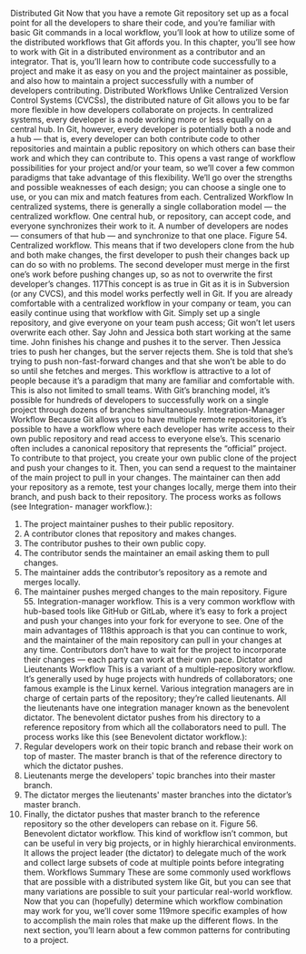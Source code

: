 Distributed Git
Now that you have a remote Git repository set up as a focal point for all the developers to share
their code, and you’re familiar with basic Git commands in a local workflow, you’ll look at how to
utilize some of the distributed workflows that Git affords you.
In this chapter, you’ll see how to work with Git in a distributed environment as a contributor and
an integrator. That is, you’ll learn how to contribute code successfully to a project and make it as
easy on you and the project maintainer as possible, and also how to maintain a project successfully
with a number of developers contributing.
Distributed Workflows
Unlike Centralized Version Control Systems (CVCSs), the distributed nature of Git allows you to be
far more flexible in how developers collaborate on projects. In centralized systems, every
developer is a node working more or less equally on a central hub. In Git, however, every
developer is potentially both a node and a hub — that is, every developer can both contribute code
to other repositories and maintain a public repository on which others can base their work and
which they can contribute to. This opens a vast range of workflow possibilities for your project
and/or your team, so we’ll cover a few common paradigms that take advantage of this flexibility.
We’ll go over the strengths and possible weaknesses of each design; you can choose a single one to
use, or you can mix and match features from each.
Centralized Workflow
In centralized systems, there is generally a single collaboration model — the centralized workflow.
One central hub, or repository, can accept code, and everyone synchronizes their work to it. A
number of developers are nodes — consumers of that hub — and synchronize to that one place.
Figure 54. Centralized workflow.
This means that if two developers clone from the hub and both make changes, the first developer to
push their changes back up can do so with no problems. The second developer must merge in the
first one’s work before pushing changes up, so as not to overwrite the first developer’s changes.
117This concept is as true in Git as it is in Subversion (or any CVCS), and this model works perfectly
well in Git.
If you are already comfortable with a centralized workflow in your company or team, you can
easily continue using that workflow with Git. Simply set up a single repository, and give everyone
on your team push access; Git won’t let users overwrite each other. Say John and Jessica both start
working at the same time. John finishes his change and pushes it to the server. Then Jessica tries to
push her changes, but the server rejects them. She is told that she’s trying to push non-fast-forward
changes and that she won’t be able to do so until she fetches and merges. This workflow is
attractive to a lot of people because it’s a paradigm that many are familiar and comfortable with.
This is also not limited to small teams. With Git’s branching model, it’s possible for hundreds of
developers to successfully work on a single project through dozens of branches simultaneously.
Integration-Manager Workflow
Because Git allows you to have multiple remote repositories, it’s possible to have a workflow where
each developer has write access to their own public repository and read access to everyone else’s.
This scenario often includes a canonical repository that represents the “official” project. To
contribute to that project, you create your own public clone of the project and push your changes to
it. Then, you can send a request to the maintainer of the main project to pull in your changes. The
maintainer can then add your repository as a remote, test your changes locally, merge them into
their branch, and push back to their repository. The process works as follows (see Integration-
manager workflow.):
1. The project maintainer pushes to their public repository.
2. A contributor clones that repository and makes changes.
3. The contributor pushes to their own public copy.
4. The contributor sends the maintainer an email asking them to pull changes.
5. The maintainer adds the contributor’s repository as a remote and merges locally.
6. The maintainer pushes merged changes to the main repository.
Figure 55. Integration-manager workflow.
This is a very common workflow with hub-based tools like GitHub or GitLab, where it’s easy to fork
a project and push your changes into your fork for everyone to see. One of the main advantages of
118this approach is that you can continue to work, and the maintainer of the main repository can pull
in your changes at any time. Contributors don’t have to wait for the project to incorporate their
changes — each party can work at their own pace.
Dictator and Lieutenants Workflow
This is a variant of a multiple-repository workflow. It’s generally used by huge projects with
hundreds of collaborators; one famous example is the Linux kernel. Various integration managers
are in charge of certain parts of the repository; they’re called lieutenants. All the lieutenants have
one integration manager known as the benevolent dictator. The benevolent dictator pushes from
his directory to a reference repository from which all the collaborators need to pull. The process
works like this (see Benevolent dictator workflow.):
1. Regular developers work on their topic branch and rebase their work on top of master. The
master branch is that of the reference directory to which the dictator pushes.
2. Lieutenants merge the developers' topic branches into their master branch.
3. The dictator merges the lieutenants' master branches into the dictator’s master branch.
4. Finally, the dictator pushes that master branch to the reference repository so the other
developers can rebase on it.
Figure 56. Benevolent dictator workflow.
This kind of workflow isn’t common, but can be useful in very big projects, or in highly hierarchical
environments. It allows the project leader (the dictator) to delegate much of the work and collect
large subsets of code at multiple points before integrating them.
Workflows Summary
These are some commonly used workflows that are possible with a distributed system like Git, but
you can see that many variations are possible to suit your particular real-world workflow. Now that
you can (hopefully) determine which workflow combination may work for you, we’ll cover some
119more specific examples of how to accomplish the main roles that make up the different flows. In
the next section, you’ll learn about a few common patterns for contributing to a project.